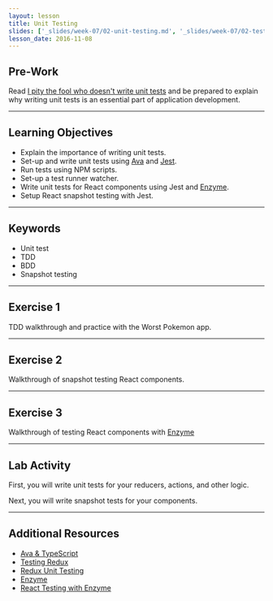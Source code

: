 ```yaml
---
layout: lesson
title: Unit Testing
slides: ['_slides/week-07/02-unit-testing.md', '_slides/week-07/02-testing-components.md']
lesson_date: 2016-11-08
---
```


## Pre-Work

Read [I pity the fool who doesn't write unit tests](https://blog.codinghorror.com/i-pity-the-fool-who-doesnt-write-unit-tests/) and be prepared to explain why writing unit tests is an essential part of application development.

---

## Learning Objectives

- Explain the importance of writing unit tests.
- Set-up and write unit tests using [Ava](https://github.com/avajs/ava) and [Jest](https://github.com/facebook/jest).
- Run tests using NPM scripts.
- Set-up a test runner watcher.
- Write unit tests for React components using Jest and [Enzyme](https://github.com/airbnb/enzyme).
- Setup React snapshot testing with Jest.

---

## Keywords

- Unit test
- TDD
- BDD
- Snapshot testing

---

## Exercise 1

TDD walkthrough and practice with the Worst Pokemon app.

---

## Exercise 2 

Walkthrough of snapshot testing React components.

---

## Exercise 3

Walkthrough of testing React components with [Enzyme](https://github.com/airbnb/enzyme)

---

## Lab Activity

First, you will write unit tests for your reducers, actions, and other logic.

Next, you will write snapshot tests for your components.

---

## Additional Resources

- [Ava & TypeScript](https://github.com/avajs/ava/blob/master/docs/recipes/typescript.md)
- [Testing Redux](http://redux.js.org/docs/recipes/WritingTests.html)
- [Redux Unit Testing](https://www.codementor.io/reactjs/tutorial/redux-unit-test-mocha-mocking)
- [Enzyme](http://airbnb.io/enzyme/)
- [React Testing with Enzyme](http://brewhouse.io/2016/03/18/accelerate-your-react-testing-with-enzyme.html)
